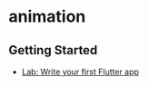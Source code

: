 # animation



## Getting Started


- [Lab: Write your first Flutter app](https://docs.flutter.dev/get-started/codelab)




